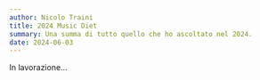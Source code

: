 ```yaml
---
author: Nicolo Traini
title: 2024 Music Diet
summary: Una summa di tutto quello che ho ascoltato nel 2024.
date: 2024-06-03
---
```


In lavorazione...